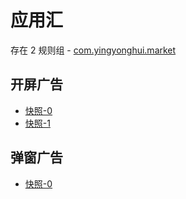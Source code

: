 # 应用汇

存在 2 规则组 - [com.yingyonghui.market](/src/apps/com.yingyonghui.market.ts)

## 开屏广告

- [快照-0](https://i.gkd.li/import/13196213)
- [快照-1](https://i.gkd.li/import/13538315)

## 弹窗广告

- [快照-0](https://i.gkd.li/import/13538316)
